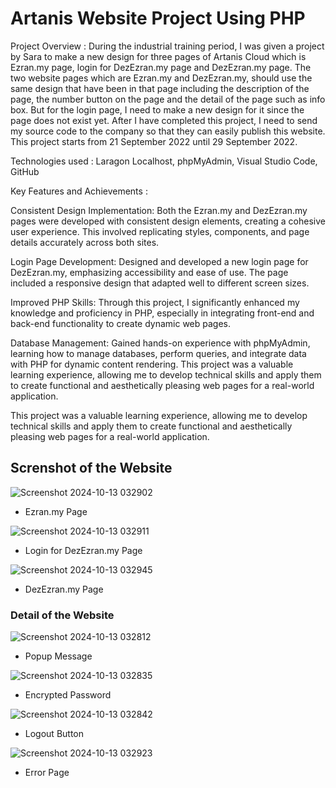 # Artanis Website Project Using PHP

Project Overview : During the industrial training period, I was given a project by Sara to make a new design for three pages of Artanis Cloud which is Ezran.my page, login for DezEzran.my page and DezEzran.my page. 
The two website pages which are Ezran.my and DezEzran.my, should use the same design that have been in that page including the description of the page, the number button on the page and the detail of the page such as info box. 
But for the login page, I need to make a new design for it since the page does not exist yet. 
After I have completed this project, I need to send my source code to the company so that they can easily publish this website. This project starts from 21 September 2022 until 29 September 2022.

Technologies used : Laragon Localhost, phpMyAdmin, Visual Studio Code, GitHub

Key Features and Achievements :

Consistent Design Implementation: Both the Ezran.my and DezEzran.my pages were developed with consistent design elements, creating a cohesive user experience. 
This involved replicating styles, components, and page details accurately across both sites.

Login Page Development: Designed and developed a new login page for DezEzran.my, emphasizing accessibility and ease of use. The page included a responsive design that adapted well to different screen sizes.

Improved PHP Skills: Through this project, I significantly enhanced my knowledge and proficiency in PHP, especially in integrating front-end and back-end functionality to create dynamic web pages.

Database Management: Gained hands-on experience with phpMyAdmin, learning how to manage databases, perform queries, and integrate data with PHP for dynamic content rendering.
This project was a valuable learning experience, allowing me to develop technical skills and apply them to create functional and aesthetically pleasing web pages for a real-world application.


This project was a valuable learning experience, allowing me to develop technical skills and apply them to create functional and aesthetically pleasing web pages for a real-world application.


## Screnshot of the Website

![Screenshot 2024-10-13 032902](https://github.com/user-attachments/assets/5a20dc18-0470-4b0e-858a-9b928e9f8ff4)
- Ezran.my Page
  
![Screenshot 2024-10-13 032911](https://github.com/user-attachments/assets/38b97e9f-a6d7-40a6-86b5-f185a12d73ef)
- Login for DezEzran.my Page
  
![Screenshot 2024-10-13 032945](https://github.com/user-attachments/assets/0e0da07c-6c30-4fcf-aa42-4ea268994dec)
- DezEzran.my Page

### Detail of the Website

![Screenshot 2024-10-13 032812](https://github.com/user-attachments/assets/4810a65d-2f48-47c3-be04-02c3f5fef6c3)
- Popup Message

![Screenshot 2024-10-13 032835](https://github.com/user-attachments/assets/1f436df9-6c90-4c72-9533-fa3eea875982)
- Encrypted Password

![Screenshot 2024-10-13 032842](https://github.com/user-attachments/assets/c065a071-77a2-4db6-9618-ea4565710bbf)
- Logout Button

![Screenshot 2024-10-13 032923](https://github.com/user-attachments/assets/68a8a9a3-a270-463b-b8e1-4e6ea3a5dfc1)
- Error Page



